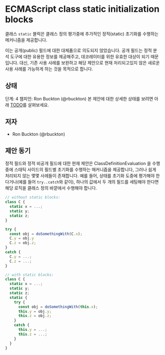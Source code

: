 # ECMAScript class static initialization blocks

클래스 `static` 블럭은 클래스 정의 평가중에 추가적인 정적(static) 초기화를 수행하는 메커니즘을 제공합니다.

이는 공개(public) 필드에 대한 대체품으로 의도되지 않았습니다. 공개 필드는 정적 분석 도구에 대한 유용한 정보를 제공해주고, 데코레이터를 위한 유효한 대상이 되기 때문입니다. 대신, 기존 사용 사례를 보완하고 해당 제안으로 현재 처리되고있지 않은 새로운 사용 사례를 가능하게 하는 것을 목적으로 합니다.

## 상태
단계: 4
챔피언: Ron Buckton (@rbuckton)
본 제안에 대한 상세한 상태를 보려면 아래 [TODO](#todo)를 살펴보세요.

## 저자
- Ron Buckton (@rbuckton)

## 제안 동기
정적 필드와 정적 비공개 필드에 대한 현재 제안은 ClassDefinitionEvaluation 을 수행 중에 스태틱 사이드의 필드별 초기화를 수행하는 매커니즘을 제공합니다, 그러나 쉽게 처리되지 않는 몇몇 사례들이 존재합니다. 예를 들어, 상태를 초기화 도중에 평가해야 한다거나(예를 들어 `try..catch`와 같이), 하나의 값에서 두 개의 필드를 세팅해야 한다면 해당 로직을 클래스 정의 바깥에서 수행해야 합니다.

```js
// without static blocks:
class C {
  static x = ...;
  static y;
  static z;
}

try {
  const obj = doSomethingWith(C.x);
  C.y = obj.y
  C.z = obj.z;
}
catch {
  C.y = ...;
  C.z = ...;
}

// with static blocks:
class C {
  static x = ...;
  static y;
  static z;
  static {
    try {
      const obj = doSomethingWith(this.x);
      this.y = obj.y;
      this.z = obj.z;
    }
    catch {
      this.y = ...;
      this.z = ...;
    }
  }
}
```